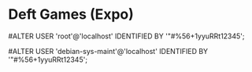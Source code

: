 # Deft Games (Expo)

#ALTER USER 'root'@'localhost' IDENTIFIED BY '"#%56+1yyuRRt12345';


#ALTER USER 'debian-sys-maint'@'localhost' IDENTIFIED BY '"#%56+1yyuRRt12345';
